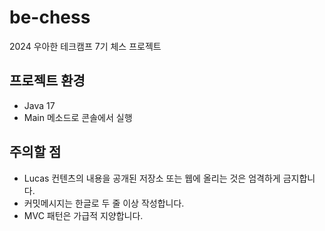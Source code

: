 # be-chess

2024 우아한 테크캠프 7기 체스 프로젝트

## 프로젝트 환경
- Java 17
- Main 메소드로 콘솔에서 실행

## 주의할 점

- Lucas 컨텐츠의 내용을 공개된 저장소 또는 웹에 올리는 것은 엄격하게 금지합니다.
- 커밋메시지는 한글로 두 줄 이상 작성합니다.
- MVC 패턴은 가급적 지양합니다.
